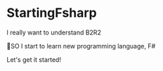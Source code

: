 # StartingFsharp

I really want to understand B2R2

SO I start to learn new programming language, F#

Let's get it started!
